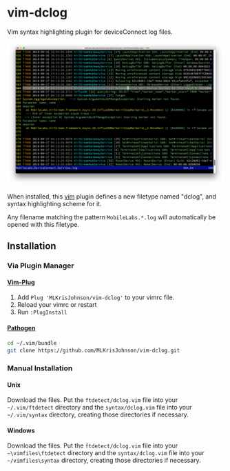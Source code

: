 vim-dclog
=========

Vim syntax highlighting plugin for deviceConnect log files.

![vim-dclog Syntax Highlighting Screenshot](https://raw.githubusercontent.com/MLKrisJohnson/vim-dclog/master/dclog.png)

When installed, this [vim](http://www.vim.org) plugin defines a new filetype named "dclog", and syntax highlighting scheme for it.

Any filename matching the pattern `MobileLabs.*.log` will automatically be opened with this filetype.

## Installation

### Via Plugin Manager

#### [Vim-Plug](https://github.com/junegunn/vim-plug)

1. Add `Plug 'MLKrisJohnson/vim-dclog'` to your vimrc file.
2. Reload your vimrc or restart
3. Run `:PlugInstall`

#### [Pathogen](https://github.com/tpope/vim-pathogen)

```sh
cd ~/.vim/bundle
git clone https://github.com/MLKrisJohnson/vim-dclog.git
```

### Manual Installation

#### Unix 

Download the files. Put the `ftdetect/dclog.vim` file into your `~/.vim/ftdetect` directory and the `syntax/dclog.vim` file into your `~/.vim/syntax` directory, creating those directories if necessary.

#### Windows

Download the files. Put the `ftdetect/dclog.vim` file into your `~\vimfiles\ftdetect` directory and the `syntax/dclog.vim` file into your `~/vimfiles\syntax` directory, creating those directories if necessary.

